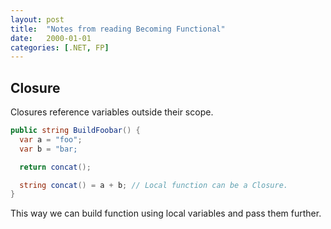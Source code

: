 ```yaml
---
layout: post
title:  "Notes from reading Becoming Functional"
date:   2000-01-01
categories: [.NET, FP]
---
```



## Closure
Closures reference variables outside their scope.

```csharp
public string BuildFoobar() {
  var a = "foo";
  var b = "bar;

  return concat();

  string concat() = a + b; // Local function can be a Closure.
}
```

This way we can build function using local variables and pass them further.
